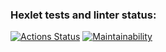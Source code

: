 ### Hexlet tests and linter status:
[![Actions Status](https://github.com/ArtSV86/java-project-61/workflows/hexlet-check/badge.svg)](https://github.com/ArtSV86/java-project-61/actions)
[![Maintainability](https://api.codeclimate.com/v1/)](https://codeclimate.com/github/hexlet-boilerplates/java-package/maintainability)
